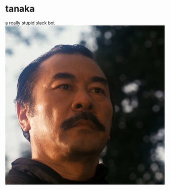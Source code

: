 # tanaka
a really stupid slack bot
![if senzo tanaka is your shidoshi, show me the dim mak](assets/tanaka.jpg)
